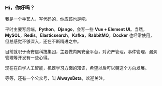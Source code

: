 
### Hi，你好吗？

我是一个手艺人，写代码的，你应该也是吧。

平时主要写后端，**Python**，**Django**，会写一些 **Vue + Element UI**。当然，**MySQL**，**Redis**，**Elasticsearch**，**Kafka**，**RabbitMQ**，**Docker** 也经常使用，但总感觉不够深入，还在不断精进之中。

目前就职于奇安信科技集团，主要做内网安全平台，对资产管理，事件管理，漏洞管理等开发有一些心得。

现在在自学人工智能，机器学习方面的知识，希望以后可以朝这个方向发展。

等等，还有一个公众号，叫 **AlwaysBeta**，欢迎关注。
